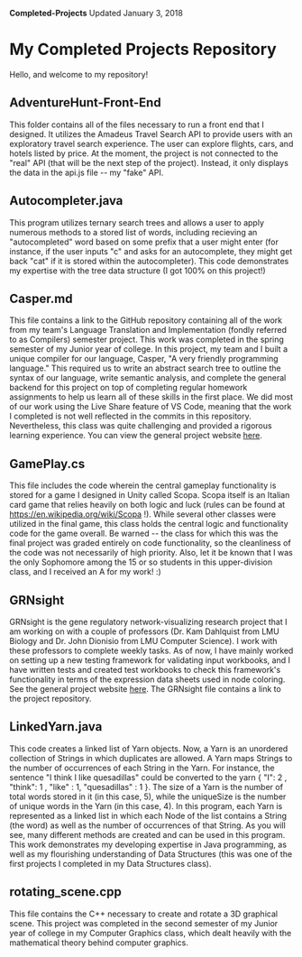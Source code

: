**Completed-Projects** Updated January 3, 2018

# My Completed Projects Repository
Hello, and welcome to my repository!

## AdventureHunt-Front-End
This folder contains all of the files necessary to run a front end that I designed. It utilizes the Amadeus Travel Search API to provide users with an exploratory travel search experience. The user can explore flights, cars, and hotels listed by price. At the moment, the project is not connected to the "real" API (that will be the next step of the project). Instead, it only displays the data in the api.js file -- my "fake" API.

## Autocompleter.java
This program utilizes ternary search trees and allows a user to apply numerous methods to a stored list of words, including recieving an "autocompleted" word based on some prefix that a user might enter (for instance, if the user inputs "c" and asks for an autocomplete, they might get back "cat" if it is stored within the autocompleter). This code demonstrates my expertise with the tree data structure (I got 100% on this project!)

## Casper.md
This file contains a link to the GitHub repository containing all of the work from my team's Language Translation and Implementation (fondly referred to as Compilers) semester project. This work was completed in the spring semester of my Junior year of college. In this project, my team and I built a unique compiler for our language, Casper, "A very friendly programming language." This required us to write an abstract search tree to outline the syntax of our language, write semantic analysis, and complete the general backend for this project on top of completing regular homework assignments to help us learn all of these skills in the first place. We did most of our work using the Live Share feature of VS Code, meaning that the work I completed is not well reflected in the commits in this repository. Nevertheless, this class was quite challenging and provided a rigorous learning experience. You can view the general project website [here](https://dmoini.github.io/casper/).

## GamePlay.cs
This file includes the code wherein the central gameplay functionality is stored for a game I designed in Unity called Scopa. Scopa itself is an Italian card game that relies heavily on both logic and luck (rules can be found at https://en.wikipedia.org/wiki/Scopa !). While several other classes were utilized in the final game, this class holds the central logic and functionality code for the game overall. Be warned -- the class for which this was the final project was graded entirely on code functionality, so the cleanliness of the code was not necessarily of high priority. Also, let it be known that I was the only Sophomore among the 15 or so students in this upper-division class, and I received an A for my work! :)

## GRNsight
GRNsight is the gene regulatory network-visualizing research project that I am working on with a couple of professors (Dr. Kam Dahlquist from LMU Biology and Dr. John Dionisio from LMU Computer Science). I work with these professors to complete weekly tasks. As of now, I have mainly worked on setting up a new testing framework for validating input workbooks, and I have written tests and created test workbooks to check this framework's functionality in terms of the expression data sheets used in node coloring. See the general project website [here](http://dondi.github.io/GRNsight). The GRNsight file contains a link to the project repository.

## LinkedYarn.java
This code creates a linked list of Yarn objects. Now, a Yarn is an unordered collection of Strings in which duplicates are allowed. A Yarn maps Strings to the number of occurrences of each String in the Yarn. For instance, the sentence "I think I like quesadillas" could be converted to the yarn { "I": 2 , "think": 1 , "like" : 1, "quesadillas" : 1 }. The size of a Yarn is the number of total words stored in it (in this case, 5), while the uniqueSize is the number of unique words in the Yarn (in this case, 4). In this program, each Yarn is represented as a linked list in which each Node of the list contains a String (the word) as well as the number of occurrences of that String. As you will see, many different methods are created and can be used in this program. This work demonstrates my developing expertise in Java programming, as well as my flourishing understanding of Data Structures (this was one of the first projects I completed in my Data Structures class).

## rotating_scene.cpp
This file contains the C++ necessary to create and rotate a 3D graphical scene. This project was completed in the second semester of my Junior year of college in my Computer Graphics class, which dealt heavily with the mathematical theory behind computer graphics.
